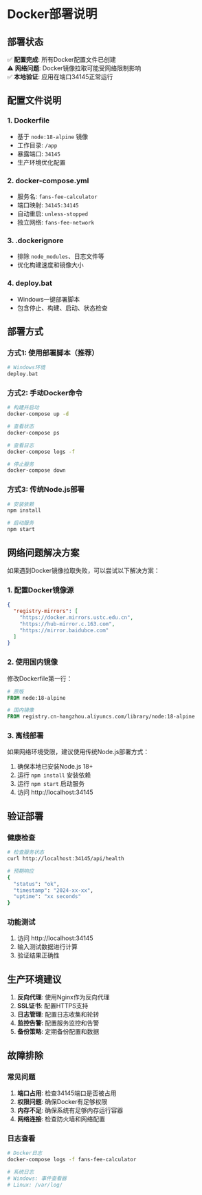 # Docker部署说明

## 部署状态

✅ **配置完成**: 所有Docker配置文件已创建  
⚠️ **网络问题**: Docker镜像拉取可能受网络限制影响  
✅ **本地验证**: 应用在端口34145正常运行  

## 配置文件说明

### 1. Dockerfile
- 基于 `node:18-alpine` 镜像
- 工作目录: `/app`
- 暴露端口: `34145`
- 生产环境优化配置

### 2. docker-compose.yml
- 服务名: `fans-fee-calculator`
- 端口映射: `34145:34145`
- 自动重启: `unless-stopped`
- 独立网络: `fans-fee-network`

### 3. .dockerignore
- 排除 `node_modules`、日志文件等
- 优化构建速度和镜像大小

### 4. deploy.bat
- Windows一键部署脚本
- 包含停止、构建、启动、状态检查

## 部署方式

### 方式1: 使用部署脚本（推荐）
```bash
# Windows环境
deploy.bat
```

### 方式2: 手动Docker命令
```bash
# 构建并启动
docker-compose up -d

# 查看状态
docker-compose ps

# 查看日志
docker-compose logs -f

# 停止服务
docker-compose down
```

### 方式3: 传统Node.js部署
```bash
# 安装依赖
npm install

# 启动服务
npm start
```

## 网络问题解决方案

如果遇到Docker镜像拉取失败，可以尝试以下解决方案：

### 1. 配置Docker镜像源
```json
{
  "registry-mirrors": [
    "https://docker.mirrors.ustc.edu.cn",
    "https://hub-mirror.c.163.com",
    "https://mirror.baidubce.com"
  ]
}
```

### 2. 使用国内镜像
修改Dockerfile第一行：
```dockerfile
# 原版
FROM node:18-alpine

# 国内镜像
FROM registry.cn-hangzhou.aliyuncs.com/library/node:18-alpine
```

### 3. 离线部署
如果网络环境受限，建议使用传统Node.js部署方式：
1. 确保本地已安装Node.js 18+
2. 运行 `npm install` 安装依赖
3. 运行 `npm start` 启动服务
4. 访问 http://localhost:34145

## 验证部署

### 健康检查
```bash
# 检查服务状态
curl http://localhost:34145/api/health

# 预期响应
{
  "status": "ok",
  "timestamp": "2024-xx-xx",
  "uptime": "xx seconds"
}
```

### 功能测试
1. 访问 http://localhost:34145
2. 输入测试数据进行计算
3. 验证结果正确性

## 生产环境建议

1. **反向代理**: 使用Nginx作为反向代理
2. **SSL证书**: 配置HTTPS支持
3. **日志管理**: 配置日志收集和轮转
4. **监控告警**: 配置服务监控和告警
5. **备份策略**: 定期备份配置和数据

## 故障排除

### 常见问题
1. **端口占用**: 检查34145端口是否被占用
2. **权限问题**: 确保Docker有足够权限
3. **内存不足**: 确保系统有足够内存运行容器
4. **网络连接**: 检查防火墙和网络配置

### 日志查看
```bash
# Docker日志
docker-compose logs -f fans-fee-calculator

# 系统日志
# Windows: 事件查看器
# Linux: /var/log/
```